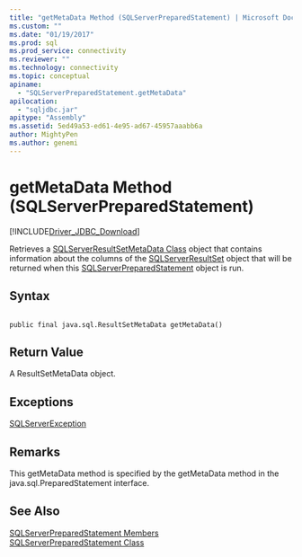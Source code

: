 ```yaml
---
title: "getMetaData Method (SQLServerPreparedStatement) | Microsoft Docs"
ms.custom: ""
ms.date: "01/19/2017"
ms.prod: sql
ms.prod_service: connectivity
ms.reviewer: ""
ms.technology: connectivity
ms.topic: conceptual
apiname: 
  - "SQLServerPreparedStatement.getMetaData"
apilocation: 
  - "sqljdbc.jar"
apitype: "Assembly"
ms.assetid: 5ed49a53-ed61-4e95-ad67-45957aaabb6a
author: MightyPen
ms.author: genemi
---
```

# getMetaData Method (SQLServerPreparedStatement)
[!INCLUDE[Driver_JDBC_Download](../../../includes/driver_jdbc_download.md)]

  Retrieves a [SQLServerResultSetMetaData Class](../../../connect/jdbc/reference/sqlserverresultsetmetadata-class.md) object that contains information about the columns of the [SQLServerResultSet](../../../connect/jdbc/reference/sqlserverresultset-class.md) object that will be returned when this [SQLServerPreparedStatement](../../../connect/jdbc/reference/sqlserverpreparedstatement-class.md) object is run.  
  
## Syntax  
  
```  
  
public final java.sql.ResultSetMetaData getMetaData()  
```  
  
## Return Value  
 A ResultSetMetaData object.  
  
## Exceptions  
 [SQLServerException](../../../connect/jdbc/reference/sqlserverexception-class.md)  
  
## Remarks  
 This getMetaData method is specified by the getMetaData method in the java.sql.PreparedStatement interface.  
  
## See Also  
 [SQLServerPreparedStatement Members](../../../connect/jdbc/reference/sqlserverpreparedstatement-members.md)   
 [SQLServerPreparedStatement Class](../../../connect/jdbc/reference/sqlserverpreparedstatement-class.md)  
  
  
